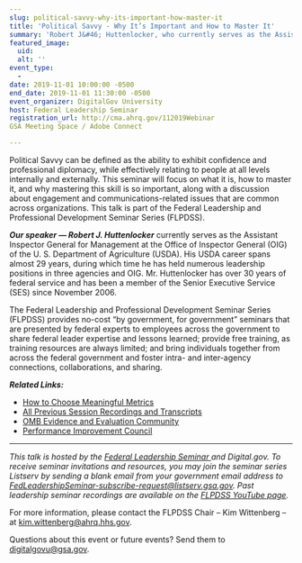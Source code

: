 ```yaml
---
slug: political-savvy-why-its-important-how-master-it
title: 'Political Savvy - Why It’s Important and How to Master It'
summary: 'Robert J&#46; Huttenlocker, who currently serves as the Assistant Inspector General for Management at the Office of Inspector General of the U&#46; S&#46; Department of Agriculture, will be discussing the importance of being politically savvy and how to master it&#46;'
featured_image: 
  uid: 
  alt: ''
event_type: 
  - 
date: 2019-11-01 10:00:00 -0500
end_date: 2019-11-01 11:30:00 -0500
event_organizer: DigitalGov University
host: Federal Leadership Seminar
registration_url: http://cma.ahrq.gov/112019Webinar
GSA Meeting Space / Adobe Connect

---
```


Political Savvy can be defined as the ability to exhibit confidence and professional diplomacy, while effectively relating to people at all levels internally and externally. This seminar will focus on what it is, how to master it, and why mastering this skill is so important, along with a discussion about engagement and communications-related issues that are common across organizations. This talk is part of the Federal Leadership and Professional Development Seminar Series (FLPDSS).

***Our speaker — Robert J. Huttenlocker*** currently serves as the Assistant Inspector General for Management at the Office of Inspector General (OIG) of the U. S. Department of Agriculture (USDA). His USDA career spans almost 29 years, during which time he has held numerous leadership positions in three agencies and OIG. Mr. Huttenlocker has over 30 years of federal service and has been a member of the Senior Executive Service (SES) since November 2006. 

The Federal Leadership and Professional Development Seminar Series (FLPDSS) provides no-cost “by government, for government” seminars that are presented by federal experts to employees across the government to share federal leader expertise and lessons learned; provide free training, as training resources are always limited; and bring individuals together from across the federal government and foster intra- and inter-agency connections, collaborations, and sharing.

***Related Links:***
- [How to Choose Meaningful Metrics](https://www.youtube.com/watch?v=nK9anHbGqfU) 
- [All Previous Session Recordings and Transcripts](https://community.max.gov/x/_3opcg)  
- [OMB Evidence and Evaluation Community](https://login.max.gov/cas/login?service=https%3A%2F%2Fcommunity.max.gov%2Flogin.action%3Fos_destination%3D%252Fpages%252Fviewpage.action%253FspaceKey%253DOMB%2526title%253DEvidence%252Band%252BEvaluation%252BCommunity)  
- [Performance Improvement Council](http://www.pic.gov)

---

_This talk is hosted by the [Federal Leadership Seminar ](http://cma.ahrq.gov/112019Webinar)and Digital.gov. To receive seminar invitations and resources, you may join the seminar series Listserv by sending a blank email from your government email address to FedLeadershipSeminar-subscribe-request@listserv.gsa.gov. Past leadership seminar recordings are available on the [FLPDSS YouTube page](https://www.youtube.com/channel/UCJ1wh1JcX9nwin7w1f_S3fQ)._

For more information, please contact the FLPDSS Chair – Kim Wittenberg – at [kim.wittenberg@ahrq.hhs.gov](mailto:kim.wittenberg@ahrq.hhs.gov).

Questions about this event or future events? Send them to [digitalgovu@gsa.gov](mailto:digitalgovu@gsa.gov).
